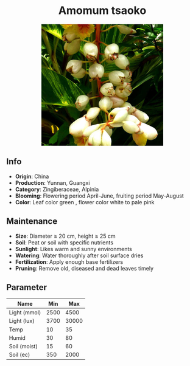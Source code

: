 <h1 align='center'>Amomum tsaoko</h1>
<p align="center">
    <img 
        align='center'
        width='320'
        src="../images/amomum tsaoko.png" 
        alt='Amomum tsaoko' />
</p>

## Info

 - **Origin**: China
 - **Production**: Yunnan, Guangxi
 - **Category**: Zingiberaceae, Alpinia
 - **Blooming**: Flowering period April-June, fruiting period May-August
 - **Color**: Leaf color green , flower color white to pale pink

## Maintenance

 - **Size**: Diameter ≥ 20 cm, height ≥ 25 cm
 - **Soil**: Peat or soil with specific nutrients
 - **Sunlight**: Likes warm and sunny environments
 - **Watering**: Water thoroughly after soil surface dries
 - **Fertilization**: Apply enough base fertilizers
 - **Pruning**: Remove old, diseased and dead leaves timely

## Parameter

| Name         | Min  | Max   |
|--------------|------|-------|
| Light (mmol) | 2500 | 4500  |
| Light (lux)  | 3700 | 30000 |
| Temp         | 10    | 35    |
| Humid        | 30   | 80    |
| Soil (moist) | 15   | 60    |
| Soil (ec)    | 350  | 2000  |
